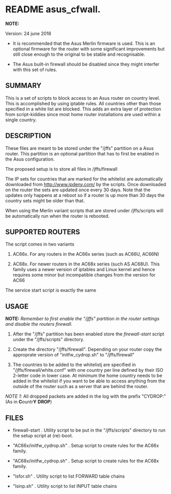 # README asus_cfwall.
**NOTE:**

Version: 24 june 2018

* It is recommended that the Asus Merlin firmware is used. This is an optional firmware for the router with some significant improvements but still close enough to the original to be stable and recognisable.

* The Asus built-in firewall should be disabled since they might interfer with this set of rules.

## SUMMARY

This is a set of scripts to block access to an Asus router on country level. This is accomplished by using iptable rules. All countries other than those specified in a white list are blocked. This adds an extra layer of protection from script-kiddies since most home router installations are used within a single country.


## DESCRIPTION

These files are meant to be stored under the "/jffs" partition on a Asus router. This partition is an optional partition that has to first be enabled in the Asus configuration.

The proposed setup is to store all files in /jffs/firewall

The IP sets for countries that are marked for the whitelist are automatically downloaded from http://www.ipdeny.com/ by the scripts. Once downloaded on the router the sets are updated once every 30 days. Note that the updates only happens at a reboot so if a router is up more than 30 days the country sets might be older than that.

When using the Merlin variant scripts that are stored under /jffs/scripts will be automatically run when the router is rebooted.

## SUPPORTED ROUTERS

The script comes in two variants

1. AC66x. For any routers in the AC66x series (such as AC66U, AC66N)

2. AC68x. For newer routers in the AC68x series (such AS AC68U). This family uses a newer version of iptables and Linux kernel and hence requires some minor but incompatible changes from the version for AC66

The service start script is exactly the same

## USAGE

**NOTE:** *Remember to first enable the  "/jffs" partition in the router settings and disable the routers firewall.*

1. After the "/jffs" partition has been enabled store the *firewall-start* script under the "/jffs/scripts" directory.

2. Create the directory "/jffs/firewall". Depending on your router copy the approprate version of "initfw_cydrop.sh" to "/jffs/firewall"

3. The countries to be added to the whitelistj are specified in "/jffs/firewall/white.conf" with one country per line defined by their ISO 2-letter code in lower case. At minimum the home country needs to be added in the whitelist if you want to be able to access anything from the outside of the router such as a server that are behind the router.

*NOTE 1:* All dropped packets are added in the log with the prefix "CYDROP:" (As in **C**ountr**Y** **DROP**)

## FILES

* firewall-start . Utility script to be put in the "/jffs/scripts" directory to run the setup script at (re)-boot.

* "AC66x/initfw_cydrop.sh"  . Setup script to create rules for the AC66x family.

* "AC68x/initfw_cydrop.sh"  . Setup script to create rules for the AC68x family.

* "lsfor.sh" . Utility script to list FORWARD table chains

* "lsinp.sh" . Utility script to list INPUT table chains
